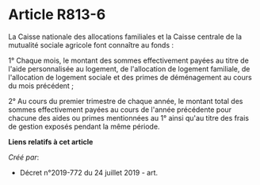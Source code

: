 # Article R813-6

La Caisse nationale des allocations familiales et la Caisse centrale de la mutualité sociale agricole font connaître au
fonds :

1° Chaque mois, le montant des sommes effectivement payées au titre de l'aide personnalisée au logement, de l'allocation de
logement familiale, de l'allocation de logement sociale et des primes de déménagement au cours du mois précédent ;

2° Au cours du premier trimestre de chaque année, le montant total des sommes effectivement payées au cours de l'année
précédente pour chacune des aides ou primes mentionnées au 1° ainsi qu'au titre des frais de gestion exposés pendant la même
période.

**Liens relatifs à cet article**

_Créé par_:

  - Décret n°2019-772 du 24 juillet 2019 - art.
